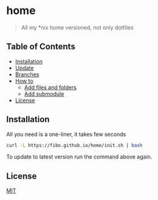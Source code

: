 # home

> All my *nix home versioned, not only dotfiles

## Table of Contents

  * [Installation](#installation)
  * [Update](#update)
  * [Branches](#branches)
  * [How to](#how-to)
    - [Add files and folders](#add-files-and-folders)
    - [Add submodule](#add-submodule)
  * [License](#license)

## Installation

All you need is a one-liner, it takes few seconds

```bash
curl -L https://fibo.github.io/home/init.sh | bash
```

To update to latest version run the command above again.

## License

[MIT](https://fibo.github.io/mit-license/)
